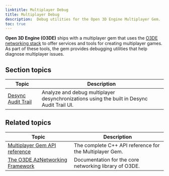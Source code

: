 ```yaml
---
linktitle: Multiplayer Debug
title: Multiplayer Debug
description:  Debug utilities for the Open 3D Engine Multiplayer Gem.
toc: true
---
```


**Open 3D Engine (O3DE)** ships with a multiplayer gem that uses the [O3DE networking stack](/docs/user-guide/networking/) to offer services and tools for creating multiplayer games. As part of these tools, the gem provides debugging utilities that help diagnose multiplayer issues.

## Section topics

| Topic | Description |
|---|---|
| [Desync Audit Trail](./debug/desync-audit-trail) | Analyze and debug multiplayer desynchronizations using the built in Desync Audit Trail UI. |

## Related topics

| Topic | Description |
|---|---|
| [Multiplayer Gem API reference](/docs/api/gems/multiplayer/) | The complete C++ API reference for the Multiplayer Gem. |
| [The O3DE AzNetworking Framework](/docs/user-guide/networking/) | Documentation for the core networking library of O3DE. |
